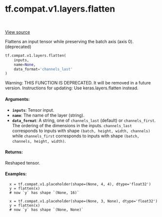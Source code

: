 <div itemscope itemtype="http://developers.google.com/ReferenceObject">
<meta itemprop="name" content="tf.compat.v1.layers.flatten" />
<meta itemprop="path" content="Stable" />
</div>

# tf.compat.v1.layers.flatten

<!-- Insert buttons -->

<table class="tfo-notebook-buttons tfo-api" align="left">
</table>

<a target="_blank" href="/code/stable/tensorflow/python/layers/core.py">View source</a>



<!-- Start diff -->
Flattens an input tensor while preserving the batch axis (axis 0). (deprecated)

``` python
tf.compat.v1.layers.flatten(
    inputs,
    name=None,
    data_format='channels_last'
)
```



<!-- Placeholder for "Used in" -->

Warning: THIS FUNCTION IS DEPRECATED. It will be removed in a future version.
Instructions for updating:
Use keras.layers.flatten instead.

#### Arguments:


* <b>`inputs`</b>: Tensor input.
* <b>`name`</b>: The name of the layer (string).
* <b>`data_format`</b>: A string, one of `channels_last` (default) or `channels_first`.
  The ordering of the dimensions in the inputs.
  `channels_last` corresponds to inputs with shape
  `(batch, height, width, channels)` while `channels_first` corresponds to
  inputs with shape `(batch, channels, height, width)`.


#### Returns:

Reshaped tensor.



#### Examples:



```
  x = tf.compat.v1.placeholder(shape=(None, 4, 4), dtype='float32')
  y = flatten(x)
  # now `y` has shape `(None, 16)`

  x = tf.compat.v1.placeholder(shape=(None, 3, None), dtype='float32')
  y = flatten(x)
  # now `y` has shape `(None, None)`
```